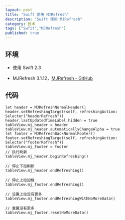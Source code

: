 ```yaml
---
layout: post
title: "Swift 使用 MJRefresh"
description: "Swift 使用 MJRefresh"
category: 技术
tags: ["Swfit","MJRefresh"]
published: true
---
```


## 环境 ##

*	使用 Swift 2.3

*	MJRefresh 3.1.12，[MJRefresh - GitHub](https://github.com/CoderMJLee/MJRefresh)

## 代码 ##

<pre><code class="language-swift">let header = MJRefreshNormalHeader()
header.setRefreshingTarget(self, refreshingAction: Selector("headerRefresh"))
header.lastUpdatedTimeLabel.hidden = true
tableView.mj_header = header
tableView.mj_header.automaticallyChangeAlpha = true
let footer = MJRefreshBackNormalFooter()
footer.setRefreshingTarget(self, refreshingAction: Selector("footerRefresh"))
tableView.mj_footer = footer
// 执行刷新
tableView.mj_header.beginRefreshing()

// 停止下拉刷新
tableView.mj_header.endRefreshing()

// 停止上拉加载
tableView.mj_footer.endRefreshing()

// 设置上拉没有更多
tableView.mj_footer.endRefreshingWithNoMoreData()

// 重置没有更多
tableView.mj_footer.resetNoMoreData()
</code></pre>